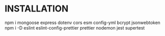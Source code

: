 # INSTALLATION

npm i mongoose express dotenv cors esm config-yml bcrypt jsonwebtoken
npm i -D eslint eslint-config-prettier prettier nodemon jest supertest
